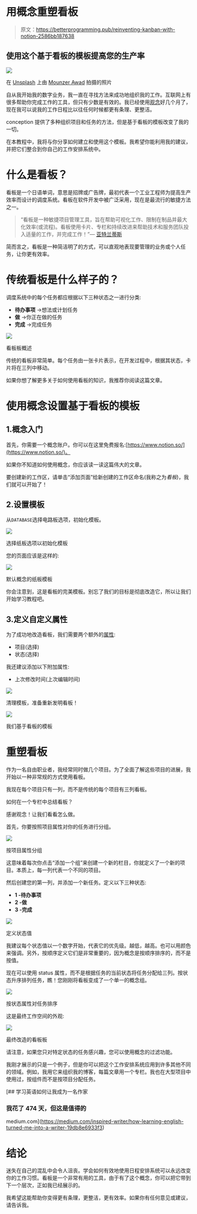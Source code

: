 # 用概念重塑看板

> 原文：<https://betterprogramming.pub/reinventing-kanban-with-notion-2586bb187638>

## 使用这个基于看板的模板提高您的生产率

![](img/edbd27f70274dbb42e66cb7f6eaba8b3.png)

在 [Unsplash](https://unsplash.com/s/photos/productivity?utm_source=unsplash&utm_medium=referral&utm_content=creditCopyText) 上由 [Mounzer Awad](https://unsplash.com/@mounzaw_?utm_source=unsplash&utm_medium=referral&utm_content=creditCopyText) 拍摄的照片

自从我开始我的数字业务，我一直在寻找方法来成功地组织我的工作。互联网上有很多帮助你完成工作的工具，但只有少数是有效的。我已经使用[观念](https://www.notion.so/259633f812a34126982c28b6cea10fbe)好几个月了，现在我可以说我的工作日程比以往任何时候都更有条理、更整洁。

conception 提供了多种组织项目和任务的方法，但是基于看板的模板改变了我的一切。

在本教程中，我将与你分享如何建立和使用这个模板。我希望你能利用我的建议，并把它们整合到你自己的工作安排系统中。

# 什么是看板？

看板是一个日语单词，意思是招牌或广告牌，最初代表一个工业工程师为提高生产效率而设计的调度系统。看板在软件开发中被广泛采用，现在是最流行的敏捷方法之一。

> “看板是一种敏捷项目管理工具，旨在帮助可视化工作、限制在制品并最大化效率(或流程)。看板使用卡片、专栏和持续改进来帮助技术和服务团队投入适量的工作，并完成工作！”— [亚特兰蒂斯](https://www.atlassian.com/agile/kanban/boards)

简而言之，看板是一种简洁明了的方式，可以直观地表现要管理的业务或个人任务，让你更有效率。

# 传统看板是什么样子的？

调度系统中的每个任务都应根据以下三种状态之一进行分类:

*   **待办事项** →想法或计划任务
*   **做** →你正在做的任务
*   **完成** →完成任务

![](img/b11573cc713b3130756e11bcc180c505.png)

看板板概述

传统的看板非常简单。每个任务由一张卡片表示，在开发过程中，根据其状态，卡片将在三列中移动。

如果你想了解更多关于如何使用看板的知识，我推荐你阅读这篇文章。

# 使用概念设置基于看板的模板

## 1.概念入门

首先，你需要一个概念账户。你可以在这里免费报名:[https://www.notion.so/](https://www.notion.so/)。

如果你不知道如何使用概念，你应该读一读这篇伟大的文章。

要创建新的工作区，请单击“添加页面”给新创建的工作区命名(我称之为*看板*)，我们就可以开始了！

## 2.设置模板

从`DATABASE`选择电路板选项，初始化模板。

![](img/ea2ffbf5d6e1fa0305f84c6a72c516b1.png)

选择纸板选项以初始化模板

您的页面应该是这样的:

![](img/385b6e5c5c5f02f78672415d37f304df.png)

默认概念的纸板模板

你会注意到，这是看板的完美模板。别忘了我们的目标是彻底改造它，所以让我们开始学习教程吧。

## 3.定义自定义属性

为了成功地改造看板，我们需要两个额外的[属性](https://www.notion.so/Intro-to-databases-fd8cd2d212f74c50954c11086d85997e#a147fc60e45241f58d02dcde5431a577):

*   项目(选择)
*   状态(选择)

我还建议添加以下附加属性:

*   上次修改时间(上次编辑时间)

![](img/683a82b246dbcaa9725072eb438950b1.png)

清理模板，准备重新发明看板！

![](img/bb3efd86eba2f3a73e43a493d641ce47.png)

我们基于看板的模板

# 重塑看板

作为一名自由职业者，我经常同时做几个项目。为了全面了解这些项目的进展，我开始以一种非常规的方式使用看板。

我现在每个项目只有一列，而不是传统的每个项目有三列看板。

如何在一个专栏中总结看板？

感谢观念！让我们看看怎么做。

首先，你要按照项目属性对你的任务进行分组。

![](img/a68a24b16ea26a618e9ae8ed07d9bf9c.png)

按项目属性分组

这意味着每次你点击“添加一个组”来创建一个新的栏目，你就定义了一个新的项目。本质上，每一列代表一个不同的项目。

然后创建您的第一列，并添加一个新任务。定义以下三种状态:

*   **1 -待办事项**
*   **2 -做**
*   **3 -完成**

![](img/5a5a99d699868c6aac5eef1e0fb76cbe.png)

定义状态值

我建议每个状态值以一个数字开始，代表它的优先级。越低，越高。也可以用颜色来强调。另外，按顺序定义它们是非常重要的，因为概念是按顺序排序的，而不是按值。

现在可以使用 status 属性，而不是根据任务的当前状态将任务分配给三列。按状态升序排列任务，瞧！您刚刚将看板变成了一个单一的概念组。

![](img/86272caf28a06b440a977e7360a22313.png)

按状态属性对任务排序

这是最终工作空间的外观:

![](img/52fdc9689e79ee15e72fafcfeabd1ee1.png)

最终改造的看板板

请注意，如果您只对特定状态的任务感兴趣，您可以使用概念的过滤功能。

我刚才展示的只是一个例子，但是你可以把这个工作安排系统应用到许多其他不同的领域。例如，我用它来组织我的博客，每篇文章用一个专栏。我也在大型项目中使用过，按组件而不是按项目分配任务。

[](https://medium.com/inspired-writer/how-learning-english-turned-me-into-a-writer-19db8e6933f3) [## 学习英语如何让我成为一名作家

### 我花了 474 天，但这是值得的

medium.com](https://medium.com/inspired-writer/how-learning-english-turned-me-into-a-writer-19db8e6933f3) 

# 结论

迷失在自己的混乱中会令人沮丧。学会如何有效地使用日程安排系统可以永远改变你的工作习惯。看板是一个非常有用的工具，由于有了这个概念，你可以把它带到下一个层次，正如我已经展示的。

我希望这能帮助你变得更有条理，更整洁，更有效率。如果你有任何意见或建议，请告诉我。